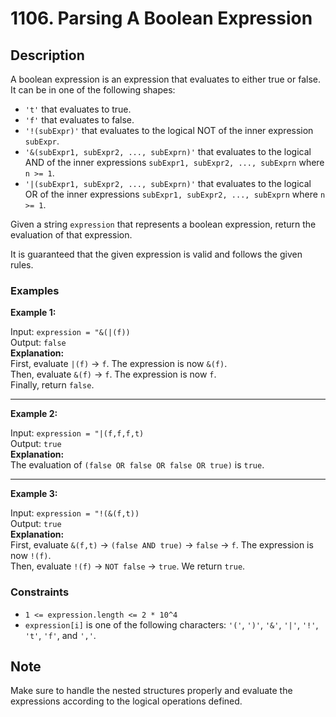 # 1106. Parsing A Boolean Expression

## Description

A boolean expression is an expression that evaluates to either true or false. It can be in one of the following shapes:

- `'t'` that evaluates to true.
- `'f'` that evaluates to false.
- `'!(subExpr)'` that evaluates to the logical NOT of the inner expression `subExpr`.
- `'&(subExpr1, subExpr2, ..., subExprn)'` that evaluates to the logical AND of the inner expressions `subExpr1, subExpr2, ..., subExprn` where `n >= 1`.
- `'|(subExpr1, subExpr2, ..., subExprn)'` that evaluates to the logical OR of the inner expressions `subExpr1, subExpr2, ..., subExprn` where `n >= 1`.

Given a string `expression` that represents a boolean expression, return the evaluation of that expression.

It is guaranteed that the given expression is valid and follows the given rules.

### Examples

**Example 1:**

Input: `expression = "&(|(f))`  
Output: `false`  
**Explanation:**  
First, evaluate `|(f)` → `f`. The expression is now `&(f)`.  
Then, evaluate `&(f)` → `f`. The expression is now `f`.  
Finally, return `false`.

---

**Example 2:**

Input: `expression = "|(f,f,f,t)`  
Output: `true`  
**Explanation:**  
The evaluation of `(false OR false OR false OR true)` is `true`.

---

**Example 3:**

Input: `expression = "!(&(f,t))`  
Output: `true`  
**Explanation:**  
First, evaluate `&(f,t)` → `(false AND true)` → `false` → `f`. The expression is now `!(f)`.  
Then, evaluate `!(f)` → `NOT false` → `true`. We return `true`.

### Constraints

- `1 <= expression.length <= 2 * 10^4`
- `expression[i]` is one of the following characters: `'('`, `')'`, `'&'`, `'|'`, `'!'`, `'t'`, `'f'`, and `','`.

## Note

Make sure to handle the nested structures properly and evaluate the expressions according to the logical operations defined.

